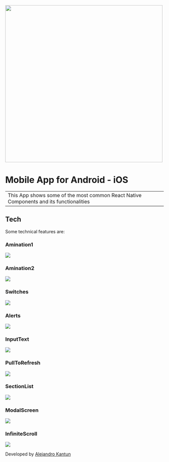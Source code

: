 <img src="https://alejandrokantun.github.io/RNComponentsImages/MainMenu.jpg" width="500">

# Mobile App for Android - iOS

<table>
<tr>
<td>
  This App shows some of the most common React Native Components and its functionalities
</td>
</tr>
</table>

## Tech
Some technical features are:


### Amination1

[![](https://alejandrokantun.github.io/RNComponentsImages/Amination1.gif)](https://alejandrokantun.github.io/RNComponentsImages/Amination1.gif)

### Amination2

[![](https://alejandrokantun.github.io/RNComponentsImages/MainMenu.jpg)](https://alejandrokantun.github.io/RNComponentsImages/Amination2.mp4)

### Switches

[![](https://alejandrokantun.github.io/RNComponentsImages/Switches.gif)](https://alejandrokantun.github.io/RNComponentsImages/Switches.mp4)

### Alerts 

[![](https://alejandrokantun.github.io/RNComponentsImages/Alerts.gif)](https://alejandrokantun.github.io/RNComponentsImages/Alerts.mp4)

### InputText

[![](https://alejandrokantun.github.io/RNComponentsImages/InputText.gif)](https://alejandrokantun.github.io/RNComponentsImages/InputText.mp4)

### PullToRefresh

[![](https://alejandrokantun.github.io/RNComponentsImages/PullToRefresh.gif)](https://alejandrokantun.github.io/RNComponentsImages/PullToRefresh.mp4)

### SectionList

[![](https://alejandrokantun.github.io/RNComponentsImages/SectionList.gif)](https://alejandrokantun.github.io/RNComponentsImages/SectionList.mp4)

### ModalScreen

[![](https://alejandrokantun.github.io/RNComponentsImages/ModalScreen.gif)](https://alejandrokantun.github.io/RNComponentsImages/ModalScreen.mp4)

### InfiniteScroll

[![](https://alejandrokantun.github.io/RNComponentsImages/MainMenu.jpg)](https://alejandrokantun.github.io/RNComponentsImages/InfiniteScroll.mp4)



Developed by [Alejandro Kantun](https://github.com/AlejandroKantun)
